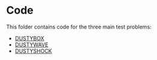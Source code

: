Code
====

This folder contains code for the three main test problems:

+ [DUSTYBOX](DUSTYBOX)
+ [DUSTYWAVE](DUSTYWAVE)
+ [DUSTYSHOCK](DUSTYSHOCK)
